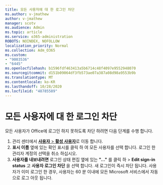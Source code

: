 ```yaml
---
title: 모든 사용자에 대 한 로그인 차단
ms.author: v-jmathew
author: v-jmathew
manager: scotv
ms.audience: Admin
ms.topic: article
ms.service: o365-administration
ROBOTS: NOINDEX, NOFOLLOW
localization_priority: Normal
ms.collection: Adm_O365
ms.custom:
- "9003536"
- "6445"
ms.openlocfilehash: b1596fdf463413a5b6714c48f4097e9552948070
ms.sourcegitcommit: d151b09064df3fb573ae07a387a08d98a9553b9b
ms.translationtype: MT
ms.contentlocale: ko-KR
ms.lasthandoff: 10/28/2020
ms.locfileid: "48785589"
---
```

# <a name="block-sign-in-for-all-users"></a>모든 사용자에 대 한 로그인 차단

모든 사용자가 Office에 로그인 하지 못하도록 차단 하려면 다음 단계를 수행 합니다.

1. 관리 센터에서 [ **사용자**  >  **활성 사용자**](https://admin.microsoft.com/Adminportal/Home?source=applauncher#/users)로 이동 합니다.
2. **표시 이름** 옆에 있는 확인 표시를 클릭 하 여 모든 사용자를 선택 합니다. 로그인 한 관리자 계정의 선택을 취소 하십시오.
3. **사용자를 내보내려면** 로그인 상태 편집 옆에 있는 **"..."** 를 클릭 하  >  **Edit sign-in status** 고 **사용자 로그인 차단** 을 선택 합니다. 새 로그인이 즉시 차단 됩니다. 사용자가 이미 로그인 한 경우, 사용자는 60 분 이내에 모든 Microsoft 서비스에서 자동으로 로그 아웃 됩니다.
